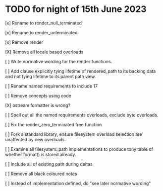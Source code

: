 # TODO for night of 15th June 2023

[x] Rename to render_null_terminated

[x] Rename to render_unterminated

[x] Remove render<enum>

[X] Remove all locale based overloads

[ ] Write normative wording for the render functions.

[ ] Add clause explicitly tying lifetime of rendered_path to its backing data
and not tying lifetime to its parent path view.

[ ] Rename named requirements to include 17

[ ] Remove concepts using code

[X] ostream formatter is wrong?

[ ] Spell out all the named requirements overloads, exclude byte overloads.

[ ] Fix the render_zero_terminated free function

[ ] Fork a standard library, ensure filesystem overload selection are unaffected by new overloads.

[ ] Examine all filesystem::path implementations to produce tony table of whether format() is stored already.

[ ] Include all of existing path during deltas

[ ] Remove all black coloured notes

[ ] Instead of implementation defined, do "see later normative wording"

